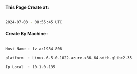 
   
#### This Page Create at:

```bash

2024-07-03 - 08:55:45 UTC

```

#### Create By Machine:

```bash

Host Name : fv-az1984-806

platform  : Linux-6.5.0-1022-azure-x86_64-with-glibc2.35

Ip Local  : 10.1.0.135

```

